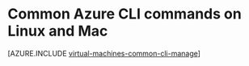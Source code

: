 <properties 
   pageTitle="Basic Azure CLI Commands for Linux and Mac | Azure"
   description="Basic Azure CLI commands to get you started managing your VMs in Azure Resource Manager mode on Linux and Mac"
   services="virtual-machines-linux"
   documentationCenter=""
   authors="RicksterCDN" 
   manager="timlt" 
   editor="tysonn" 
   tags="azure-resource-manager"/>
   
<tags
	ms.service="virtual-machines-linux"
	ms.date="07/12/2016"
	wacn.date=""/>

# Common Azure CLI commands on Linux and Mac

[AZURE.INCLUDE [virtual-machines-common-cli-manage](../includes/virtual-machines-common-cli-manage.md)]

